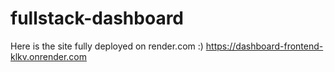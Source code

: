 # fullstack-dashboard

Here is the site fully deployed on render.com :)
https://dashboard-frontend-klkv.onrender.com
